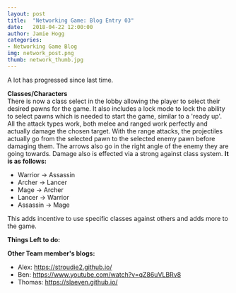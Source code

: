 ```yaml
---
layout: post
title:  "Networking Game: Blog Entry 03"
date:   2018-04-22 12:00:00
author: Jamie Hogg
categories: 
- Networking Game Blog
img: network_post.png
thumb: network_thumb.jpg
---
```

A lot has progressed since last time.

<B>Classes/Characters</B><BR>
There is now a class select in the lobby allowing the player to select their desired pawns for the game.
It also includes a lock mode to lock the ability to select pawns which is needed to start the game, similar to a 'ready up'.
All the attack types work, both melee and ranged work perfectly and actually damage the chosen target.
With the range attacks, the projectiles actually go from the selected pawn to the selected enemy pawn before damaging them.
The arrows also go in the right angle of the enemy they are going towards.
Damage also is effected via a strong against class system.
<B>It is as follows:</B>
  - Warrior -> Assassin
  - Archer -> Lancer
  - Mage -> Archer
  - Lancer -> Warrior
  - Assassin -> Mage

This adds incentive to use specific classes against others and adds more to the game.

  
<B>Things Left to do:</B>


<B>Other Team member's blogs:</B>
- Alex:
  https://stroudie2.github.io/
- Ben:
  https://www.youtube.com/watch?v=qZ86uVLBRv8
- Thomas:
  https://slaeven.github.io/
